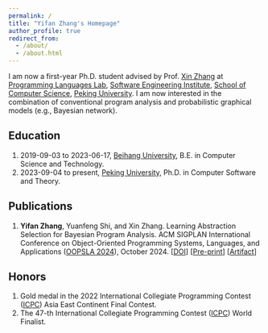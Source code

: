 ```yaml
---
permalink: /
title: "Yifan Zhang's Homepage"
author_profile: true
redirect_from: 
  - /about/
  - /about.html
---
```


I am now a first-year Ph.D. student advised by Prof. [Xin Zhang](https://xinpl.github.io) at [Programming Languages Lab](https://pl.cs.pku.edu.cn/en/), [Software Engineering Institute](https://www.sei.pku.edu.cn), [School of Computer Science](https://cs.pku.edu.cn/English/Home.htm), [Peking University](https://english.pku.edu.cn). I am now interested in the combination of conventional program analysis and probabilistic graphical models (e.g., Bayesian network).

## Education

1. 2019-09-03 to 2023-06-17, [Beihang University](https://ev.buaa.edu.cn), B.E. in Computer Science and Technology.
2. 2023-09-04 to present, [Peking University](https://english.pku.edu.cn), Ph.D. in Computer Software and Theory.

## Publications

1. **Yifan Zhang**, Yuanfeng Shi, and Xin Zhang. Learning Abstraction Selection for Bayesian Program
Analysis. ACM SIGPLAN International Conference on Object-Oriented Programming Systems, Languages, and Applications ([OOPSLA 2024](https://2024.splashcon.org/track/splash-2024-oopsla)), October 2024. [[DOI](https://doi.org/10.1145/3649845)] [[Pre-print](files/oopsla2024.pdf)] [[Artifact](https://doi.org/10.5281/zenodo.10823509)]

## Honors

1. Gold medal in the 2022 International Collegiate Programming Contest ([ICPC](https://icpc.global)) Asia East Continent Final Contest.
2. The 47-th International Collegiate Programming Contest ([ICPC](https://icpc.global)) World Finalist.